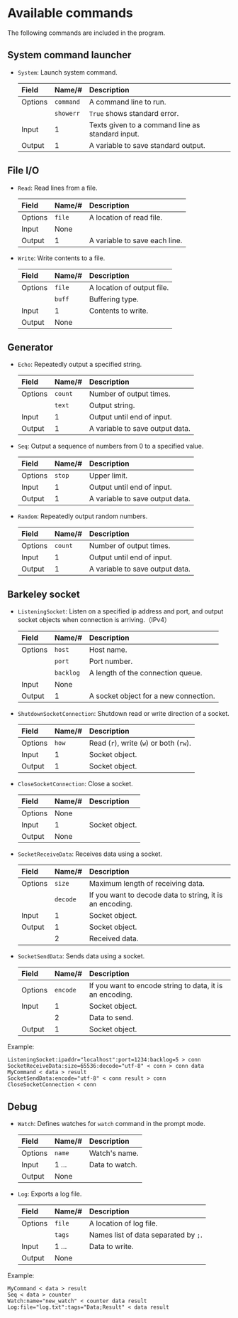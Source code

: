 Available commands
=======================================================

The following commands are included in the program.


System command launcher
-------------------------------------------------------

* ``System``: Launch system command.

  |Field     |Name/#     |Description                              |
  |:---------|:----------|:----------------------------------------|
  |Options   |``command``|A command line to run.                   |
  |          |``showerr``|``True`` shows standard error.           |
  |Input     |1          |Texts given to a command line as standard input.|
  |Output    |1          |A variable to save standard output.      |


File I/O
-------------------------------------------------------

* ``Read``: Read lines from a file.

  |Field     |Name/#     |Description                              |
  |:---------|:----------|:----------------------------------------|
  |Options   |``file``   |A location of read file.                 |
  |Input     |None       |                                         |
  |Output    |1          |A variable to save each line.            |

* ``Write``: Write contents to a file.

  |Field     |Name/#     |Description                              |
  |:---------|:----------|:----------------------------------------|
  |Options   |``file``   |A location of output file.               |
  |          |``buff``   |Buffering type.                          |
  |Input     |1          |Contents to write.                       |
  |Output    |None       |                                         |


Generator
-------------------------------------------------------

* ``Echo``: Repeatedly output a specified string.

  |Field     |Name/#     |Description                              |
  |:---------|:----------|:----------------------------------------|
  |Options   |``count``  |Number of output times.                  |
  |          |``text``   |Output string.                           |
  |Input     |1          |Output until end of input.               |
  |Output    |1          |A variable to save output data.          |

* ``Seq``: Output a sequence of numbers from 0 to a specified value.

  |Field     |Name/#     |Description                              |
  |:---------|:----------|:----------------------------------------|
  |Options   |``stop``   |Upper limit.                             |
  |Input     |1          |Output until end of input.               |
  |Output    |1          |A variable to save output data.          |

* ``Random``: Repeatedly output random numbers.

  |Field     |Name/#     |Description                              |
  |:---------|:----------|:----------------------------------------|
  |Options   |``count``  |Number of output times.                  |
  |Input     |1          |Output until end of input.               |
  |Output    |1          |A variable to save output data.          |


Barkeley socket
-------------------------------------------------------

* ``ListeningSocket``: Listen on a specified ip address and port, and output socket objects when connection is arriving.（IPv4）

  |Field     |Name/#     |Description                              |
  |:---------|:----------|:----------------------------------------|
  |Options   |``host``   |Host name.                               |
  |          |``port``   |Port number.                             |
  |          |``backlog``|A length of the connection queue.        |
  |Input     |None       |                                         |
  |Output    |1          |A socket object for a new connection.    |

* ``ShutdownSocketConnection``: Shutdown read or write direction of a socket.

  |Field     |Name/#     |Description                              |
  |:---------|:----------|:----------------------------------------|
  |Options   |``how``    |Read (``r``), write (``w``)  or both (``rw``). |
  |Input     |1          |Socket object.                           |
  |Output    |1          |Socket object.                           |

* ``CloseSocketConnection``: Close a socket.

  |Field     |Name/#     |Description                              |
  |:---------|:----------|:----------------------------------------|
  |Options   |None       |                                         |
  |Input     |1          |Socket object.                           |
  |Output    |None       |                                         |

* ``SocketReceiveData``: Receives data using a socket.

  |Field     |Name/#     |Description                              |
  |:---------|:----------|:----------------------------------------|
  |Options   |``size``   |Maximum length of receiving data.        |
  |          |``decode`` |If you want to decode data to string, it is an encoding.|
  |Input     |1          |Socket object.                           |
  |Output    |1          |Socket object.                           |
  |          |2          |Received data.                           |

* ``SocketSendData``: Sends data using a socket.

  |Field     |Name/#     |Description                              |
  |:---------|:----------|:----------------------------------------|
  |Options   |``encode`` |If you want to encode string to data, it is an encoding.|
  |Input     |1          |Socket object.                           |
  |          |2          |Data to send.                            |
  |Output    |1          |Socket object.                           |

Example:

    ListeningSocket:ipaddr="localhost":port=1234:backlog=5 > conn
    SocketReceiveData:size=65536:decode="utf-8" < conn > conn data
    MyCommand < data > result
    SocketSendData:encode="utf-8" < conn result > conn
    CloseSocketConnection < conn


Debug
-------------------------------------------------------

* ``Watch``: Defines watches for ``watch`` command in the prompt mode.

  |Field     |Name/#     |Description                              |
  |:---------|:----------|:----------------------------------------|
  |Options   |``name``   |Watch's name.                            |
  |Input     |1 ...      |Data to watch.                           |
  |Output    |None       |                                         |

* ``Log``: Exports a log file.

  |Field     |Name/#     |Description                              |
  |:---------|:----------|:----------------------------------------|
  |Options   |``file``   |A location of log file.                  |
  |          |``tags``   |Names list of data separated by ``;``.   |
  |Input     |1 ...      |Data to write.                           |
  |Output    |None       |                                         |

Example:

    MyCommand < data > result
    Seq < data > counter
    Watch:name="new_watch" < counter data result
    Log:file="log.txt":tags="Data;Result" < data result
